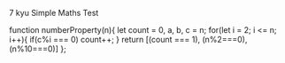 7 kyu
Simple Maths Test

function numberProperty(n){
let count = 0, a, b, c = n;
  for(let i = 2; i <= n; i++){
    if(c%i === 0) count++;
  }
return [(count === 1), (n%2===0), (n%10===0)]
};
